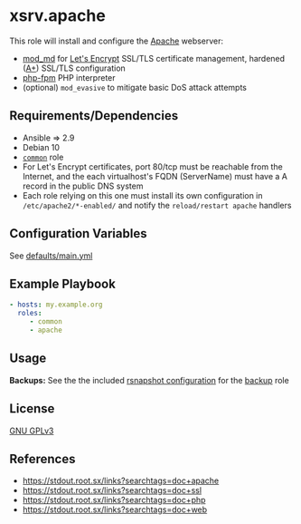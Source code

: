 # xsrv.apache

This role will install and configure the [Apache](https://en.wikipedia.org/wiki/Apache_HTTP_Server) webserver:

- [mod_md](https://httpd.apache.org/docs/2.4/mod/mod_md.html) for [Let's Encrypt](https://en.wikipedia.org/wiki/Let's_Encrypt) SSL/TLS certificate management, hardened ([A+](https://www.ssllabs.com/ssltest/)) SSL/TLS configuration
- [php-fpm](https://php-fpm.org/) PHP interpreter
- (optional) `mod_evasive` to mitigate basic DoS attack attempts


Requirements/Dependencies
------------

- Ansible => 2.9
- Debian 10
- [`common`](https://gitlab.com/nodiscc/xsrv/-/tree/master/roles/common) role
- For Let's Encrypt certificates, port 80/tcp must be reachable from the Internet, and the each virtualhost's FQDN (ServerName) must have a A record in the public DNS system
- Each role relying on this one must install its own configuration in `/etc/apache2/*-enabled/` and notify the `reload/restart apache` handlers


Configuration Variables
-----------------------

See [defaults/main.yml](defaults/main.yml)


Example Playbook
----------------

```yaml
- hosts: my.example.org
  roles:
     - common
     - apache
```

Usage
-----

**Backups:** See the the included [rsnapshot configuration](templates/etc_rsnapshot.d_letsencrypt.conf) for the [backup](../backup/README.md) role

License
-------

[GNU GPLv3](../../LICENSE)


References
-----------------

- https://stdout.root.sx/links?searchtags=doc+apache
- https://stdout.root.sx/links?searchtags=doc+ssl
- https://stdout.root.sx/links?searchtags=doc+php
- https://stdout.root.sx/links?searchtags=doc+web
